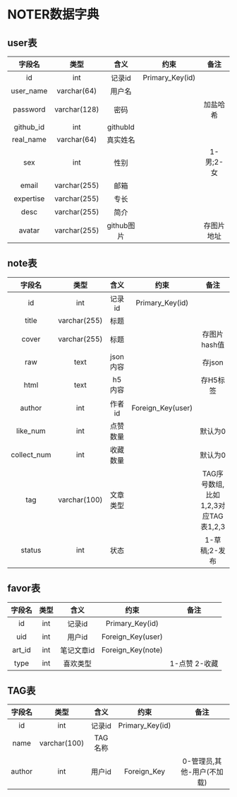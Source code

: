 # NOTER数据字典
## user表
|字段名|类型|含义|约束|备注|
| :--------: | :---: | :----: | :--------: | :--------: |
|id|int|记录id|Primary_Key(id)|  |
|user_name|varchar(64)|用户名| |  |
|password|varchar(128)|密码| | 加盐哈希 |
|github_id|int|githubId| | |
|real_name|varchar(64)|真实姓名| | |
|sex|int|性别| | 1-男;2-女 |
|email|varchar(255)|邮箱| | |
|expertise|varchar(255)|专长| | |
|desc|varchar(255)|简介| | |
|avatar|varchar(255)|github图片| | 存图片地址 |

## note表
|字段名|类型|含义|约束|备注|
| :--------: | :---: | :----: | :--------: | :--------:|
|id|int|记录id|Primary_Key(id)|  |
|title|varchar(255)|标题| |  |
|cover|varchar(255)|标题| | 存图片hash值 |
|raw|text|json内容| | 存json |
|html|text|h5内容| | 存H5标签 |
|author|int|作者id| Foreign_Key(user) | |
|like_num|int|点赞数量| | 默认为0 |
|collect_num|int|收藏数量| | 默认为0 |
|tag|varchar(100)|文章类型| | TAG序号数组,比如1,2,3对应TAG表1,2,3 |
|status|int| 状态 | | 1-草稿;2-发布 |

## favor表
|字段名|类型|含义|约束|备注|
| :--------: | :---: | :----: | :--------: | :--------:|
| id | int | 记录id | Primary_Key(id) | |
| uid | int | 用户id| Foreign_Key(user)| |
| art_id | int | 笔记文章id | Foreign_Key(note) |
| type | int | 喜欢类型 | | 1-点赞 2-收藏 |

## TAG表
|字段名|类型|含义|约束|备注|
| :--------: | :---: | :----: | :--------: | :--------:|
| id | int | 记录id | Primary_Key(id) | |
| name | varchar(100) | TAG名称 | | |
| author | int | 用户id | Foreign_Key | 0-管理员,其他-用户(不加载) |

